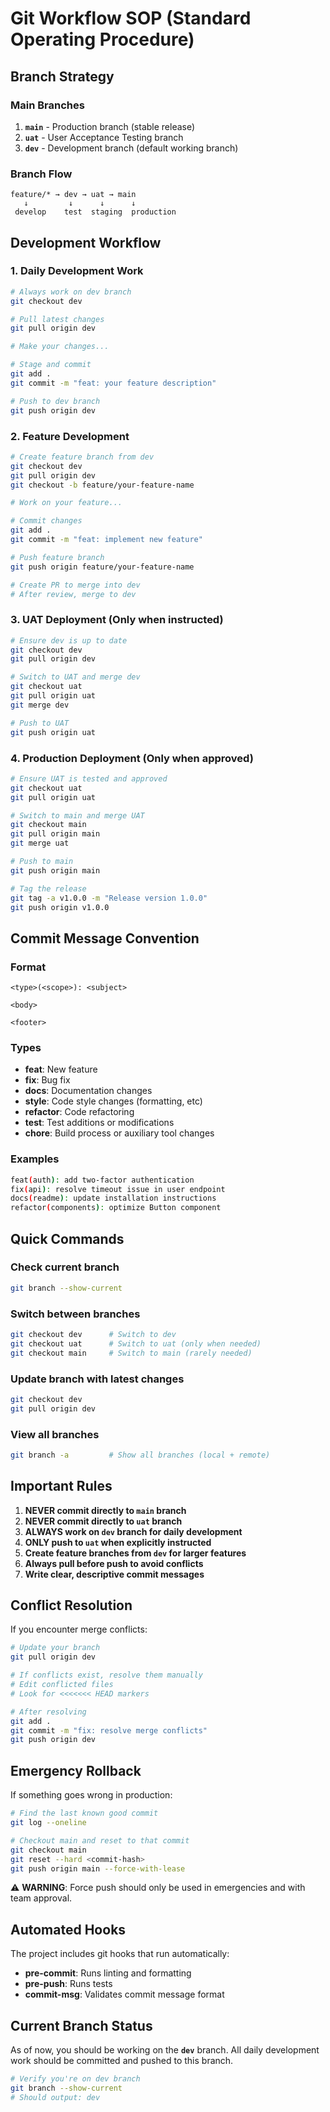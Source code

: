 # Git Workflow SOP (Standard Operating Procedure)

## Branch Strategy

### Main Branches

1. **`main`** - Production branch (stable release)
2. **`uat`** - User Acceptance Testing branch
3. **`dev`** - Development branch (default working branch)

### Branch Flow

```
feature/* → dev → uat → main
   ↓         ↓      ↓      ↓
 develop    test  staging  production
```

## Development Workflow

### 1. Daily Development Work

```bash
# Always work on dev branch
git checkout dev

# Pull latest changes
git pull origin dev

# Make your changes...

# Stage and commit
git add .
git commit -m "feat: your feature description"

# Push to dev branch
git push origin dev
```

### 2. Feature Development

```bash
# Create feature branch from dev
git checkout dev
git pull origin dev
git checkout -b feature/your-feature-name

# Work on your feature...

# Commit changes
git add .
git commit -m "feat: implement new feature"

# Push feature branch
git push origin feature/your-feature-name

# Create PR to merge into dev
# After review, merge to dev
```

### 3. UAT Deployment (Only when instructed)

```bash
# Ensure dev is up to date
git checkout dev
git pull origin dev

# Switch to UAT and merge dev
git checkout uat
git pull origin uat
git merge dev

# Push to UAT
git push origin uat
```

### 4. Production Deployment (Only when approved)

```bash
# Ensure UAT is tested and approved
git checkout uat
git pull origin uat

# Switch to main and merge UAT
git checkout main
git pull origin main
git merge uat

# Push to main
git push origin main

# Tag the release
git tag -a v1.0.0 -m "Release version 1.0.0"
git push origin v1.0.0
```

## Commit Message Convention

### Format

```
<type>(<scope>): <subject>

<body>

<footer>
```

### Types

- **feat**: New feature
- **fix**: Bug fix
- **docs**: Documentation changes
- **style**: Code style changes (formatting, etc)
- **refactor**: Code refactoring
- **test**: Test additions or modifications
- **chore**: Build process or auxiliary tool changes

### Examples

```bash
feat(auth): add two-factor authentication
fix(api): resolve timeout issue in user endpoint
docs(readme): update installation instructions
refactor(components): optimize Button component
```

## Quick Commands

### Check current branch

```bash
git branch --show-current
```

### Switch between branches

```bash
git checkout dev      # Switch to dev
git checkout uat      # Switch to uat (only when needed)
git checkout main     # Switch to main (rarely needed)
```

### Update branch with latest changes

```bash
git checkout dev
git pull origin dev
```

### View all branches

```bash
git branch -a         # Show all branches (local + remote)
```

## Important Rules

1. **NEVER commit directly to `main` branch**
2. **NEVER commit directly to `uat` branch**
3. **ALWAYS work on `dev` branch for daily development**
4. **ONLY push to `uat` when explicitly instructed**
5. **Create feature branches from `dev` for larger features**
6. **Always pull before push to avoid conflicts**
7. **Write clear, descriptive commit messages**

## Conflict Resolution

If you encounter merge conflicts:

```bash
# Update your branch
git pull origin dev

# If conflicts exist, resolve them manually
# Edit conflicted files
# Look for <<<<<<< HEAD markers

# After resolving
git add .
git commit -m "fix: resolve merge conflicts"
git push origin dev
```

## Emergency Rollback

If something goes wrong in production:

```bash
# Find the last known good commit
git log --oneline

# Checkout main and reset to that commit
git checkout main
git reset --hard <commit-hash>
git push origin main --force-with-lease
```

⚠️ **WARNING**: Force push should only be used in emergencies and with team approval.

## Automated Hooks

The project includes git hooks that run automatically:

- **pre-commit**: Runs linting and formatting
- **pre-push**: Runs tests
- **commit-msg**: Validates commit message format

## Current Branch Status

As of now, you should be working on the **`dev`** branch. All daily development work should be committed and pushed to this branch.

```bash
# Verify you're on dev branch
git branch --show-current
# Should output: dev
```
